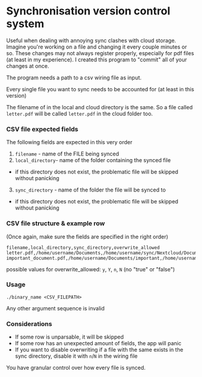 # Synchronisation version control system

Useful when dealing with annoying sync clashes with cloud storage. Imagine you're working on a file and changing it every couple minutes or so. These changes may not always register properly, especially for pdf files (at least in my experience). I created this program to "commit" all of your changes at once. 

The program needs a path to a csv wiring file as input.

Every single file you want to sync needs to be accounted for (at least in this version)

The filename of in the local and cloud directory is the same. So a file called ```letter.pdf``` will be called ```letter.pdf``` in the cloud folder too.

### CSV file expected fields
The following fields are expected in this very order
1. `filename` - name of the FILE being synced
2. `local_directory`- name of the folder containing the synced file
  - if this directory does not exist, the problematic file will be skipped without panicking
3. `sync_directory` - name of the folder the file will be synced to
  - if this directory does not exist, the problematic file will be skipped without panicking


### CSV file structure & example row
(Once again, make sure the fields are specified in the right order)
```
filename,local_directory,sync_directory,overwrite_allowed
letter.pdf,/home/username/Documents,/home/username/sync/Nextcloud/Documents,y
important_document.pdf,/home/username/Documents/important,/home/username/sync/Nextcloud/Documents,N
```
possible values for overwrite_allowed:
`y`, `Y`, `n`, `N` (no "true" or "false")

### Usage

```./binary_name <CSV_FILEPATH>```

Any other argument sequence is invalid

### Considerations
- If some row is unparsable, it will be skipped
- If some row has an unexpected amount of fields, the app will panic
- If you want to disable overwriting if a file with the same exists in the sync directory, disable it with `n`/`N` in the wiring file

You have granular control over how every file is synced. 
